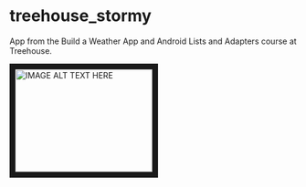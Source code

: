# treehouse_stormy
App from the Build a Weather App and Android Lists and Adapters course at Treehouse.

<a href="http://www.youtube.com/watch?feature=player_embedded&v=YOUTUBE_VIDEO_ID_HERE
" target="_blank"><img src="http://img.youtube.com/vi/eSCo2lvY1D4/0.jpg" 
alt="IMAGE ALT TEXT HERE" width="240" height="180" border="10" /></a>
